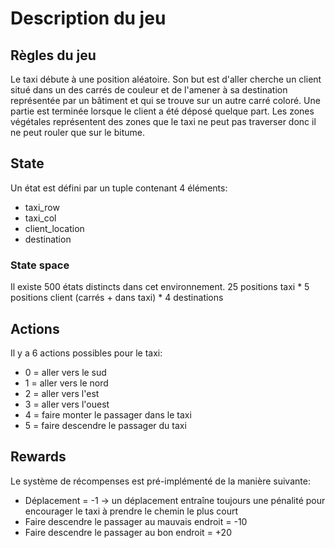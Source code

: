 # Description du jeu

## Règles du jeu
Le taxi débute à une position aléatoire. Son but est d'aller cherche un client situé dans un des carrés de couleur et de l'amener à sa destination représentée par un bâtiment et qui se trouve sur un autre carré coloré. Une partie est terminée lorsque le client a été déposé quelque part. Les zones végétales représentent des zones que le taxi ne peut pas traverser donc il ne peut rouler que sur le bitume.

## State
Un état est défini par un tuple contenant 4 éléments:
- taxi_row
- taxi_col
- client_location
- destination

### State space
Il existe 500 états distincts dans cet environnement.
25 positions taxi * 5 positions client (carrés + dans taxi) * 4 destinations

## Actions
Il y a 6 actions possibles pour le taxi:
- 0 = aller vers le sud
- 1 = aller vers le nord
- 2 = aller vers l'est
- 3 = aller vers l'ouest
- 4 = faire monter le passager dans le taxi
- 5 = faire descendre le passager du taxi

## Rewards
Le système de récompenses est pré-implémenté de la manière suivante:
- Déplacement = -1  -> un déplacement entraîne toujours une pénalité pour encourager le taxi à prendre le chemin le plus court
- Faire descendre le passager au mauvais endroit = -10
- Faire descendre le passager au bon endroit = +20 